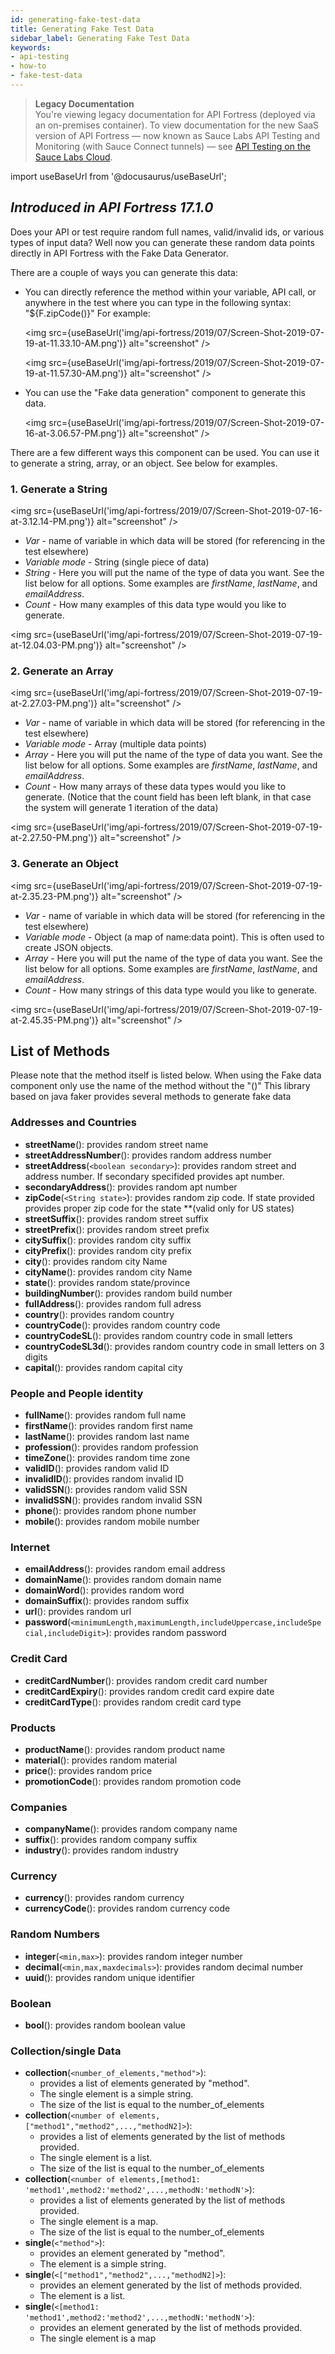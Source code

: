 ```yaml
---
id: generating-fake-test-data
title: Generating Fake Test Data
sidebar_label: Generating Fake Test Data
keywords:
- api-testing
- how-to
- fake-test-data
---
```


<head>
  <meta name="robots" content="noindex" />
</head>

> **Legacy Documentation**<br/>You're viewing legacy documentation for API Fortress (deployed via an on-premises container). To view documentation for the new SaaS version of API Fortress &#8212; now known as Sauce Labs API Testing and Monitoring (with Sauce Connect tunnels) &#8212; see [API Testing on the Sauce Labs Cloud](/api-testing/).

import useBaseUrl from '@docusaurus/useBaseUrl';

## _Introduced in API Fortress 17.1.0_

Does your API or test require random full names, valid/invalid ids, or various types of input data? Well now you can generate these random data points directly in API Fortress with the Fake Data Generator.

There are a couple of ways you can generate this data:

- You can directly reference the method within your variable, API call, or anywhere in the test where you can type in the following syntax: "$\{F.zipCode()}"
  For example:

  <img src={useBaseUrl('img/api-fortress/2019/07/Screen-Shot-2019-07-19-at-11.33.10-AM.png')} alt="screenshot" />

  <img src={useBaseUrl('img/api-fortress/2019/07/Screen-Shot-2019-07-19-at-11.57.30-AM.png')} alt="screenshot" />

- You can use the "Fake data generation" component to generate this data.

  <img src={useBaseUrl('img/api-fortress/2019/07/Screen-Shot-2019-07-16-at-3.06.57-PM.png')} alt="screenshot" />

There are a few different ways this component can be used. You can use it to generate a string, array, or an object. See below for examples.

### 1. Generate a String

<img src={useBaseUrl('img/api-fortress/2019/07/Screen-Shot-2019-07-16-at-3.12.14-PM.png')} alt="screenshot" />

- _Var_ - name of variable in which data will be stored (for referencing in the test elsewhere)
- _Variable mode_ - String (single piece of data)
- _String_ - Here you will put the name of the type of data you want. See the list below for all options. Some examples are _firstName_, _lastName_, and _emailAddress_.
- _Count_ - How many examples of this data type would you like to generate.

<img src={useBaseUrl('img/api-fortress/2019/07/Screen-Shot-2019-07-19-at-12.04.03-PM.png')} alt="screenshot" />

### 2. Generate an Array

<img src={useBaseUrl('img/api-fortress/2019/07/Screen-Shot-2019-07-19-at-2.27.03-PM.png')} alt="screenshot" />

- _Var_ - name of variable in which data will be stored (for referencing in the test elsewhere)
- _Variable mode_ - Array (multiple data points)
- _Array_ - Here you will put the name of the type of data you want. See the list below for all options. Some examples are _firstName_, _lastName_, and _emailAddress_.
- _Count_ - How many arrays of these data types would you like to generate. (Notice that the count field has been left blank, in that case the system will generate 1 iteration of the data)

<img src={useBaseUrl('img/api-fortress/2019/07/Screen-Shot-2019-07-19-at-2.27.50-PM.png')} alt="screenshot" />

### 3. Generate an Object

<img src={useBaseUrl('img/api-fortress/2019/07/Screen-Shot-2019-07-19-at-2.35.23-PM.png')} alt="screenshot" />

- _Var_ - name of variable in which data will be stored (for referencing in the test elsewhere)
- _Variable mode_ - Object (a map of name:data point). This is often used to create JSON objects.
- _Array_ - Here you will put the name of the type of data you want. See the list below for all options. Some examples are _firstName_, _lastName_, and _emailAddress_.
- _Count_ - How many strings of this data type would you like to generate.

<img src={useBaseUrl('img/api-fortress/2019/07/Screen-Shot-2019-07-19-at-2.45.35-PM.png')} alt="screenshot" />

## List of Methods

Please note that the method itself is listed below. When using the Fake data component only use the name of the method without the "()"
This library based on java faker provides several methods to generate fake data

### Addresses and Countries

- **streetName**(): provides random street name
- **streetAddressNumber**(): provides random address number
- **streetAddress**(`<boolean secondary>`): provides random street and address number. If secondary specifided provides apt number.
- **secondaryAddress**(): provides random apt number
- **zipCode**(`<String state>`): provides random zip code. If state provided provides proper zip code for the state \*\*(valid only for US states)
- **streetSuffix**(): provides random street suffix
- **streetPrefix**(): provides random street prefix
- **citySuffix**(): provides random city suffix
- **cityPrefix**(): provides random city prefix
- **city**(): provides random city Name
- **cityName**(): provides random city Name
- **state**(): provides random state/province
- **buildingNumber**(): provides random build number
- **fullAddress**(): provides random full adress
- **country**(): provides random country
- **countryCode**(): provides random country code
- **countryCodeSL**(): provides random country code in small letters
- **countryCodeSL3d**(): provides random country code in small letters on 3 digits
- **capital**(): provides random capital city

### People and People identity

- **fullName**(): provides random full name
- **firstName**(): provides random first name
- **lastName**(): provides random last name
- **profession**(): provides random profession
- **timeZone**(): provides random time zone
- **validID**(): provides random valid ID
- **invalidID**(): provides random invalid ID
- **validSSN**(): provides random valid SSN
- **invalidSSN**(): provides random invalid SSN
- **phone**(): provides random phone number
- **mobile**(): provides random mobile number

### Internet

- **emailAddress**(): provides random email address
- **domainName**(): provides random domain name
- **domainWord**(): provides random word
- **domainSuffix**(): provides random suffix
- **url**(): provides random url
- **password**(`<minimumLength,maximumLength,includeUppercase,includeSpecial,includeDigit>`): provides random password

### Credit Card

- **creditCardNumber**(): provides random credit card number
- **creditCardExpiry**(): provides random credit card expire date
- **creditCardType**(): provides random credit card type

### Products

- **productName**(): provides random product name
- **material**(): provides random material
- **price**(): provides random price
- **promotionCode**(): provides random promotion code

### Companies

- **companyName**(): provides random company name
- **suffix**(): provides random company suffix
- **industry**(): provides random industry

### Currency

- **currency**(): provides random currency
- **currencyCode**(): provides random currency code

### Random Numbers

- **integer**(`<min,max>`): provides random integer number
- **decimal**(`<min,max,maxdecimals>`): provides random decimal number
- **uuid**(): provides random unique identifier

### Boolean

- **bool**(): provides random boolean value

### Collection/single Data

- **collection**(`<number_of_elements,"method">`):
  - provides a list of elements generated by "method".
  - The single element is a simple string.
  - The size of the list is equal to the number_of_elements
- **collection**(`<number of elements,["method1","method2",...,"methodN2]>`):
  - provides a list of elements generated by the list of methods provided.
  - The single element is a list.
  - The size of the list is equal to the number_of_elements
- **collection**(`<number of elements,[method1: 'method1',method2:'method2',...,methodN:'methodN'>`):
  - provides a list of elements generated by the list of methods provided.
  - The single element is a map.
  - The size of the list is equal to the number_of_elements
- **single**(`<"method">`):
  - provides an element generated by "method".
  - The element is a simple string.
- **single**(`<["method1","method2",...,"methodN2]>`):
  - provides an element generated by the list of methods provided.
  - The element is a list.
- **single**(`<[method1: 'method1',method2:'method2',...,methodN:'methodN'>`):
  - provides an element generated by the list of methods provided.
  - The single element is a map
